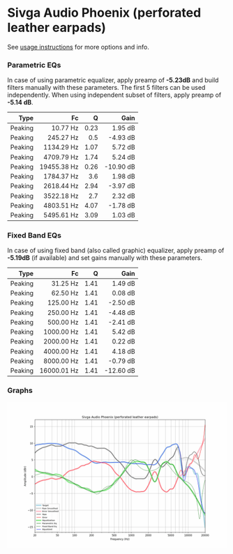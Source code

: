 # Sivga Audio Phoenix (perforated leather earpads)
See [usage instructions](https://github.com/jaakkopasanen/AutoEq#usage) for more options and info.

### Parametric EQs
In case of using parametric equalizer, apply preamp of **-5.23dB** and build filters manually
with these parameters. The first 5 filters can be used independently.
When using independent subset of filters, apply preamp of **-5.14 dB**.

| Type    | Fc          |    Q | Gain      |
|--------:|------------:|-----:|----------:|
| Peaking | 10.77 Hz    | 0.23 | 1.95 dB   |
| Peaking | 245.27 Hz   | 0.5  | -4.93 dB  |
| Peaking | 1134.29 Hz  | 1.07 | 5.72 dB   |
| Peaking | 4709.79 Hz  | 1.74 | 5.24 dB   |
| Peaking | 19455.38 Hz | 0.26 | -10.90 dB |
| Peaking | 1784.37 Hz  | 3.6  | 1.98 dB   |
| Peaking | 2618.44 Hz  | 2.94 | -3.97 dB  |
| Peaking | 3522.18 Hz  | 2.7  | 2.32 dB   |
| Peaking | 4803.51 Hz  | 4.07 | -1.78 dB  |
| Peaking | 5495.61 Hz  | 3.09 | 1.03 dB   |

### Fixed Band EQs
In case of using fixed band (also called graphic) equalizer, apply preamp of **-5.19dB**
(if available) and set gains manually with these parameters.

| Type    | Fc          |    Q | Gain      |
|--------:|------------:|-----:|----------:|
| Peaking | 31.25 Hz    | 1.41 | 1.49 dB   |
| Peaking | 62.50 Hz    | 1.41 | 0.08 dB   |
| Peaking | 125.00 Hz   | 1.41 | -2.50 dB  |
| Peaking | 250.00 Hz   | 1.41 | -4.48 dB  |
| Peaking | 500.00 Hz   | 1.41 | -2.41 dB  |
| Peaking | 1000.00 Hz  | 1.41 | 5.42 dB   |
| Peaking | 2000.00 Hz  | 1.41 | 0.22 dB   |
| Peaking | 4000.00 Hz  | 1.41 | 4.18 dB   |
| Peaking | 8000.00 Hz  | 1.41 | -0.79 dB  |
| Peaking | 16000.01 Hz | 1.41 | -12.60 dB |

### Graphs
![](./Sivga%20Audio%20Phoenix%20(perforated%20leather%20earpads).png)